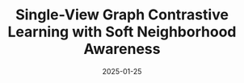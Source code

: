 ---
title: "Single-View Graph Contrastive Learning with Soft Neighborhood Awareness"
collection: publications
permalink: 
excerpt: 
date: 2025-01-25
venue: 'AAAI'
paperurl: 'https://arxiv.org/abs/2412.09261'
citation: 'Qingqiang Sun, Chaoqi Chen, Ziyue Qiao*, Xubin Zheng, Kai Wang*. Single-View Graph Contrastive Learning with Soft Neighborhood Awareness. AAAI, 2025.'
---